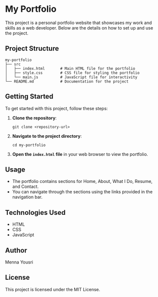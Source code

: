 # My Portfolio

This project is a personal portfolio website that showcases my work and skills as a web developer. Below are the details on how to set up and use the project.

## Project Structure

```
my-portfolio
├── src
│   ├── index.html       # Main HTML file for the portfolio
│   ├── style.css        # CSS file for styling the portfolio
│   └── main.js          # JavaScript file for interactivity
└── README.md            # Documentation for the project
```

## Getting Started

To get started with this project, follow these steps:

1. **Clone the repository**:
   ```
   git clone <repository-url>
   ```

2. **Navigate to the project directory**:
   ```
   cd my-portfolio
   ```

3. **Open the `index.html` file** in your web browser to view the portfolio.

## Usage

- The portfolio contains sections for Home, About, What I Do, Resume, and Contact.
- You can navigate through the sections using the links provided in the navigation bar.

## Technologies Used

- HTML
- CSS
- JavaScript

## Author

Menna Yousri

## License

This project is licensed under the MIT License.